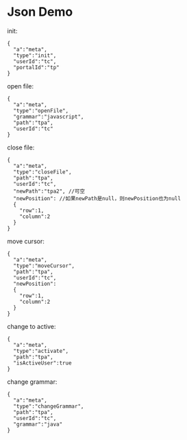 # Json Demo

init:

```
{
  "a":"meta", 
  "type":"init",
  "userId":"tc",
  "portalId":"tp"
}
```



open file:

```
{
  "a":"meta", 
  "type":"openFile",
  "grammar":"javascript",
  "path":"tpa", 
  "userId":"tc"
}
```



close file:

```
{
  "a":"meta", 
  "type":"closeFile",
  "path":"tpa",
  "userId":"tc",
  "newPath":"tpa2", //可空
  "newPosition": //如果newPath是null，则newPosition也为null
  {
    "row":1, 
    "column":2
  }
}
```



move cursor:

```
{
  "a":"meta", 
  "type":"moveCursor",
  "path":"tpa",
  "userId":"tc",
  "newPosition":
  {
    "row":1, 
    "column":2
  }
}
```



change to active:

```
{
  "a":"meta", 
  "type":"activate",
  "path":"tpa",
  "isActiveUser":true
}
```



change grammar:

```
{
  "a":"meta",
  "type":"changeGrammar",
  "path":"tpa",
  "userId":"tc",
  "grammar":"java"
}
```


